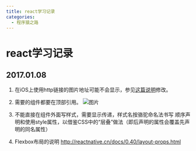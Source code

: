 ```yaml
---
title: react学习记录
categories:
  - 程序猿之路
---
```


# react学习记录

2017.01.08
---------------------       

1. 在iOS上使用http链接的图片地址可能不会显示，参见[这篇说明](https://segmentfault.com/a/1190000002933776)修改。        

2. 需要的组件都要在顶部引用。
 ![图片](https://dn-coding-net-production-pp.qbox.me/981a29a8-2574-4e04-9432-d86f61132054.png) 

3. 不能直接在组件外面写样式，需要显示传递，样式名按骆驼命名法书写
顺序声明和使用style属性，以借鉴CSS中的“层叠”做法（即后声明的属性会覆盖先声明的同名属性）       

4. Flexbox布局的说明 http://reactnative.cn/docs/0.40/layout-props.html








